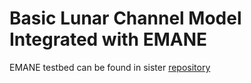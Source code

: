 # Basic Lunar Channel Model Integrated with EMANE

EMANE testbed can be found in sister [repository](https://www.github.com/Murphyj1098/EMANE-NASA.git)
